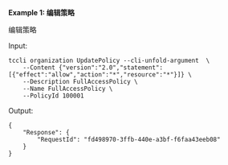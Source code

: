 **Example 1: 编辑策略**

编辑策略

Input: 

```
tccli organization UpdatePolicy --cli-unfold-argument  \
    --Content {"version":"2.0","statement":[{"effect":"allow","action":"*","resource":"*"}]} \
    --Description FullAccessPolicy \
    --Name FullAccessPolicy \
    --PolicyId 100001
```

Output: 
```
{
    "Response": {
        "RequestId": "fd498970-3ffb-440e-a3bf-f6faa43eeb08"
    }
}
```

